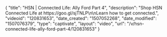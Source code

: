 {
    "title": "HSN | Connected Life: Ally Ford Part 4",
    "description": "Shop HSN Connected Life at https:\/\/goo.gl\/sjTNLP\n\nLearn how to get connected.",
    "videoid": "120831653",
    "date_created": "1507052268",
    "date_modified": "1507076379",
    "type": "captivate",
    "layout": "video",
    "url": "\/v\/hsn-connected-life-ally-ford-part-4\/120831653"
}